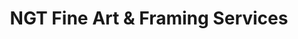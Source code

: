 ---
title: "NGT Fine Art & Framing Services"
url: /saint-paul/ngt-fine-art-und-framing-services/
shop: Rahmen
---